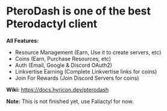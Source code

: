# PteroDash is one of the best Pterodactyl client 

**All Features:**
- Resource Management (Earn, Use it to create servers, etc)
- Coins (Earn, Purchase Resources, etc)
- Auth (Email, Google & Discord OAuth2)
- Linkvertise Earning (Complete Linkvertise links for coins)
- Join For Rewards (Join Discord Servers for coins)

**Wiki:**
https://docs.hyricon.dev/pterodash

**Note:**
This is not finished yet, use Faliactyl for now.